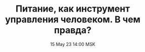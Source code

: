 ---
title: "Питание, как инструмент управления человеком. В чем правда?"
date: "15 May 23 14:00 MSK"
draft: false
speakers: ["anatoliy-gushchin"]
---